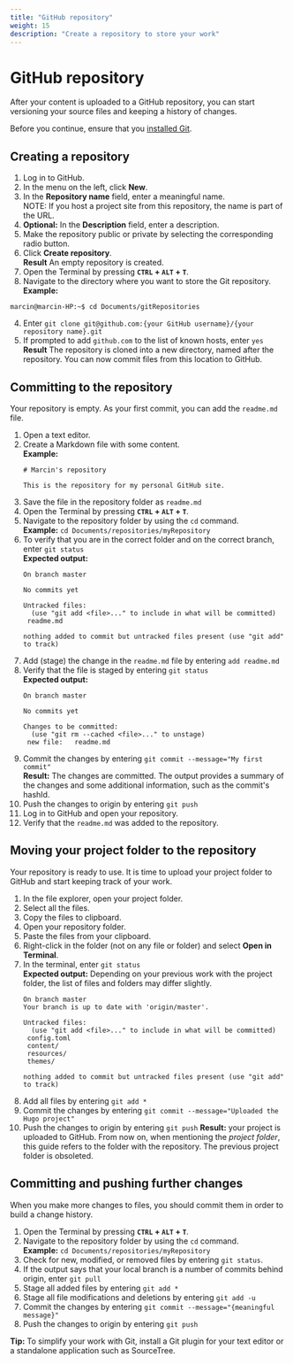 ```yaml
---
title: "GitHub repository"
weight: 15
description: "Create a repository to store your work"
---
```

# GitHub repository
After your content is uploaded to a GitHub repository, you can start versioning your source files and keeping a history of changes.

Before you continue, ensure that you [installed Git](/docs/github/git/#installing-git).

## Creating a repository
1. Log in to GitHub.
2. In the menu on the left, click **New**.
3. In the **Repository name** field, enter a meaningful name.  
NOTE: If you host a project site from this repository, the name is part of the URL.
1. **Optional:** In the **Description** field, enter a description.
2. Make the repository public or private by selecting the corresponding radio button.
3. Click **Create repository**.  
**Result** An empty repository is created.
1. Open the Terminal by pressing **`CTRL` + `ALT` + `T`**.
2. Navigate to the directory where you want to store the Git repository.
**Example:**  
```
marcin@marcin-HP:~$ cd Documents/gitRepositories

```
4. Enter `git clone git@github.com:{your GitHub username}/{your repository name}.git`
5. If prompted to add `github.com` to the list of known hosts, enter `yes`
**Result** The repository is cloned into a new directory, named after the repository. You can now commit files from this location to GitHub.

## Committing to the repository
Your repository is empty. As your first commit, you can add the `readme.md` file.

1. Open a text editor.
2. Create a Markdown file with some content.  
**Example:**
    ```
    # Marcin's repository

    This is the repository for my personal GitHub site.
    ```
5. Save the file in the repository folder as `readme.md`
1. Open the Terminal by pressing **`CTRL` + `ALT` + `T`**.
2. Navigate to the repository folder by using the `cd` command.  
**Example:** `cd Documents/repositories/myRepository`
5. To verify that you are in the correct folder and on the correct branch, enter `git status`  
**Expected output:**  
   ```
   On branch master

   No commits yet

   Untracked files:
     (use "git add <file>..." to include in what will be committed)
   	readme.md

   nothing added to commit but untracked files present (use "git add" to track)
   ```
1. Add (stage) the change in the `readme.md` file by entering `add readme.md`
2. Verify that the file is staged by entering `git status`  
**Expected output:**  
   ```
   On branch master

   No commits yet

   Changes to be committed:
     (use "git rm --cached <file>..." to unstage)
   	new file:   readme.md
   ```
3. Commit the changes by entering `git commit --message="My first commit"`  
**Result:** The changes are committed. The output provides a summary of the changes and some additional information, such as the commit's hashId.
4. Push the changes to origin by entering `git push`
5. Log in to GitHub and open your repository.
6. Verify that the `readme.md` was added to the repository.

## Moving your project folder to the repository
Your repository is ready to use. It is time to upload your project folder to GitHub and start keeping track of your work.

1. In the file explorer, open your project folder.
2. Select all the files.
3. Copy the files to clipboard.
4. Open your repository folder.
5. Paste the files from your clipboard.
6. Right-click in the folder (not on any file or folder) and select **Open in Terminal**.
7. In the terminal, enter `git status`  
**Expected output:** Depending on your previous work with the project folder, the list of files and folders may differ slightly.
   ```
   On branch master
   Your branch is up to date with 'origin/master'.

   Untracked files:
     (use "git add <file>..." to include in what will be committed)
   	config.toml
   	content/
   	resources/
   	themes/

   nothing added to commit but untracked files present (use "git add" to track)
   ```
10. Add all files by entering `git add *`
11. Commit the changes by entering `git commit --message="Uploaded the Hugo project"`
4. Push the changes to origin by entering `git push`
**Result:** your project is uploaded to GitHub. From now on, when mentioning the *project folder*, this guide refers to the folder with the repository. The previous project folder is obsoleted.

## Committing and pushing further changes
When you make more changes to files, you should commit them in order to build a change history.

1. Open the Terminal by pressing **`CTRL` + `ALT` + `T`**.
2. Navigate to the repository folder by using the `cd` command.  
**Example:** `cd Documents/repositories/myRepository`
3. Check for new, modified, or removed files by entering `git status`.
4. If the output says that your local branch is a number of commits behind origin, enter `git pull`
5. Stage all added files by entering `git add *`
6. Stage all file modifications and deletions by entering `git add -u`
7.  Commit the changes by entering `git commit --message="{meaningful message}"`
8.  Push the changes to origin by entering `git push`

**Tip:** To simplify your work with Git, install a Git plugin for your text editor or a standalone application such as SourceTree.